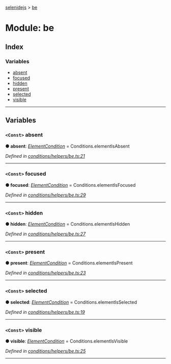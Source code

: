 [selenidejs](../README.md) > [be](../modules/be.md)

# Module: be

## Index

### Variables

* [absent](be.md#absent)
* [focused](be.md#focused)
* [hidden](be.md#hidden)
* [present](be.md#present)
* [selected](be.md#selected)
* [visible](be.md#visible)

---

## Variables

<a id="absent"></a>

### `<Const>` absent

**● absent**: *[ElementCondition](../classes/elementcondition.md)* =  Conditions.elementIsAbsent

*Defined in [conditions/helpers/be.ts:21](https://github.com/KnowledgeExpert/selenidejs/blob/647b1e4/lib/conditions/helpers/be.ts#L21)*

___
<a id="focused"></a>

### `<Const>` focused

**● focused**: *[ElementCondition](../classes/elementcondition.md)* =  Conditions.elementIsFocused

*Defined in [conditions/helpers/be.ts:29](https://github.com/KnowledgeExpert/selenidejs/blob/647b1e4/lib/conditions/helpers/be.ts#L29)*

___
<a id="hidden"></a>

### `<Const>` hidden

**● hidden**: *[ElementCondition](../classes/elementcondition.md)* =  Conditions.elementIsHidden

*Defined in [conditions/helpers/be.ts:27](https://github.com/KnowledgeExpert/selenidejs/blob/647b1e4/lib/conditions/helpers/be.ts#L27)*

___
<a id="present"></a>

### `<Const>` present

**● present**: *[ElementCondition](../classes/elementcondition.md)* =  Conditions.elementIsPresent

*Defined in [conditions/helpers/be.ts:23](https://github.com/KnowledgeExpert/selenidejs/blob/647b1e4/lib/conditions/helpers/be.ts#L23)*

___
<a id="selected"></a>

### `<Const>` selected

**● selected**: *[ElementCondition](../classes/elementcondition.md)* =  Conditions.elementIsSelected

*Defined in [conditions/helpers/be.ts:19](https://github.com/KnowledgeExpert/selenidejs/blob/647b1e4/lib/conditions/helpers/be.ts#L19)*

___
<a id="visible"></a>

### `<Const>` visible

**● visible**: *[ElementCondition](../classes/elementcondition.md)* =  Conditions.elementIsVisible

*Defined in [conditions/helpers/be.ts:25](https://github.com/KnowledgeExpert/selenidejs/blob/647b1e4/lib/conditions/helpers/be.ts#L25)*

___

